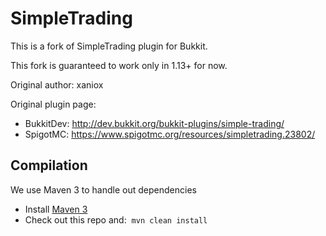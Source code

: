 # SimpleTrading
This is a fork of SimpleTrading plugin for Bukkit.

This fork is guaranteed to work only in 1.13+ for now.

Original author: xaniox

Original plugin page:

* BukkitDev: http://dev.bukkit.org/bukkit-plugins/simple-trading/
* SpigotMC: https://www.spigotmc.org/resources/simpletrading.23802/

## Compilation

We use Maven 3 to handle out dependencies

* Install [Maven 3](http://maven.apache.org/download.html)
* Check out this repo and:&nbsp;&nbsp;```mvn clean install```
